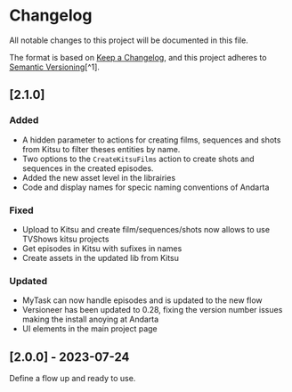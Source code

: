 # Changelog

All notable changes to this project will be documented in this file.

The format is based on [Keep a Changelog](https://keepachangelog.com/en/1.0.0/),
and this project adheres to [Semantic Versioning](https://semver.org/spec/v2.0.0.html)[^1].

<!---
Types of changes

- Added for new features.
- Changed for changes in existing functionality.
- Deprecated for soon-to-be removed features.
- Removed for now removed features.
- Fixed for any bug fixes.
- Security in case of vulnerabilities.

-->

## [2.1.0]


### Added

* A hidden parameter to actions for creating films, sequences and shots from Kitsu to filter theses entities by name.
* Two options to the `CreateKitsuFilms` action to create shots and sequences in the created episodes.
* Added the new asset level in the librairies
* Code and display names for specic naming conventions of Andarta

### Fixed

* Upload to Kitsu and create film/sequences/shots now allows to use TVShows kitsu projects
* Get episodes in Kitsu with sufixes in names
* Create assets in the updated lib from Kitsu

### Updated

* MyTask can now handle episodes and is updated to the new flow
* Versioneer has been updated to 0.28, fixing the version number issues making the install anoying at Andarta
* UI elements in the main project page

## [2.0.0] - 2023-07-24

Define a flow up and ready to use.
